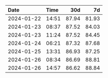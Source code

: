 | Date       | Time     | 30d       | 7d    |
|:-----------|:---------|----------:|------:|
| 2024-01-22 | 14:51    | 87.94     | 81.93 |
| 2024-01-23 | 08:37    | 87.52     | 84.03 |
| 2024-01-23 | 11:24    | 87.52     | 84.45 |
| 2024-01-24 | 06:21    | 87.32     | 87.68 |
| 2024-01-25 | 13:31    | 86.93     | 87.25 |
| 2024-01-26 | 08:34    | 86.69     | 88.81 |
| 2024-01-26 | 14:57    | 86.62     | 88.84 |